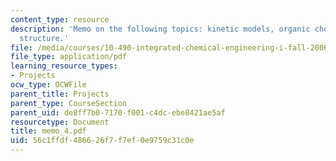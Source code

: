 ```yaml
---
content_type: resource
description: 'Memo on the following topics: kinetic models, organic chemists and molecular
  structure.'
file: /media/courses/10-490-integrated-chemical-engineering-i-fall-2006/56c1ffdf486626f7f7ef0e9759c31c0e_memo_4.pdf
file_type: application/pdf
learning_resource_types:
- Projects
ocw_type: OCWFile
parent_title: Projects
parent_type: CourseSection
parent_uid: de8ff7b0-7170-f001-c4dc-ebe8421ae5af
resourcetype: Document
title: memo_4.pdf
uid: 56c1ffdf-4866-26f7-f7ef-0e9759c31c0e
---
```

